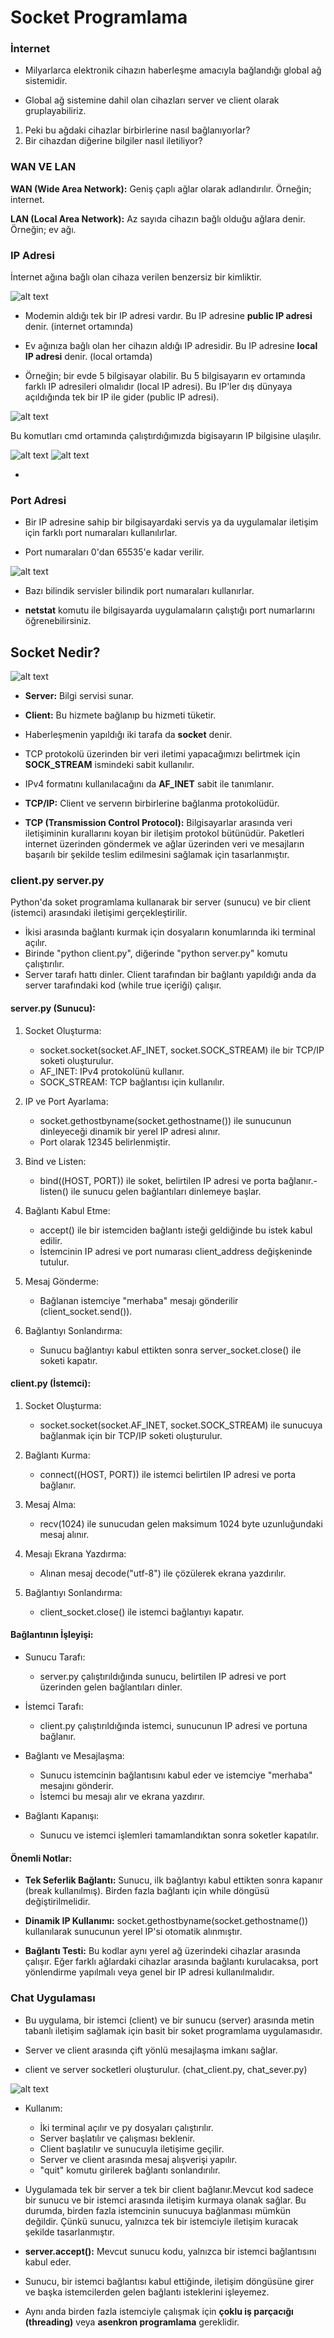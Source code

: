 # Socket Programlama

### İnternet

- Milyarlarca elektronik cihazın haberleşme amacıyla bağlandığı global ağ sistemidir. 

- Global ağ sistemine dahil olan cihazları server ve client olarak gruplayabiliriz. 

1) Peki bu ağdaki cihazlar birbirlerine nasıl bağlanıyorlar?
2) Bir cihazdan diğerine bilgiler nasıl iletiliyor?

### WAN VE LAN

**WAN (Wide Area Network):** Geniş çaplı ağlar olarak adlandırılır. Örneğin; internet. 

**LAN (Local Area Network):** Az sayıda cihazın bağlı olduğu ağlara denir. Örneğin; ev ağı.

### IP Adresi

İnternet ağına bağlı olan cihaza verilen benzersiz bir kimliktir. 

![alt text](public_local_IP.PNG)

- Modemin aldığı tek bir IP adresi vardır. Bu IP adresine **public IP adresi** denir. (internet ortamında)

- Ev ağınıza bağlı olan her cihazın aldığı IP adresidir. Bu IP adresine **local IP adresi** denir. (local ortamda) 

- Örneğin; bir evde 5 bilgisayar olabilir. Bu 5 bilgisayarın ev ortamında farklı IP adresileri olmalıdır (local IP adresi). Bu IP'ler dış dünyaya açıldığında tek bir IP ile gider (public IP adresi). 

![alt text](IP_ogrenme.PNG)

Bu komutları cmd ortamında çalıştırdığımızda bigisayarın IP bilgisine ulaşılır.

![alt text](IP_ornek.PNG)
![alt text](IP_ornek.PNG)

- 
### Port Adresi

- Bir IP adresine sahip bir bilgisayardaki servis ya da uygulamalar iletişim için farklı port numaraları kullanılırlar. 

- Port numaraları 0'dan 65535'e kadar verilir. 

![alt text](bilindik_port_numaraları.PNG)
- Bazı bilindik servisler bilindik port numaraları kullanırlar. 

- **netstat** komutu ile bilgisayarda uygulamaların çalıştığı port numarlarını öğrenebilirsiniz. 

## Socket Nedir?

![alt text](socket.PNG)

- **Server:** Bilgi servisi sunar.
- **Client:** Bu hizmete bağlanıp bu hizmeti tüketir. 

- Haberleşmenin yapıldığı iki tarafa da **socket** denir.

- TCP protokolü üzerinden bir veri iletimi yapacağımızı belirtmek için **SOCK_STREAM** ismindeki sabit kullanılır. 

- IPv4 formatını kullanılacağını da **AF_INET** sabit ile tanımlanır.

- **TCP/IP:** Client ve serverın birbirlerine bağlanma protokolüdür. 

- **TCP (Transmission Control Protocol):** Bilgisayarlar arasında veri iletişiminin kurallarını koyan bir iletişim protokol bütünüdür. Paketleri internet üzerinden göndermek ve ağlar üzerinden veri ve mesajların başarılı bir şekilde teslim edilmesini sağlamak için tasarlanmıştır.


### client.py server.py 

Python'da soket programlama kullanarak bir server (sunucu) ve bir client (istemci) arasındaki iletişimi gerçekleştirilir. 

- İkisi arasında bağlantı kurmak için dosyaların konumlarında iki terminal açılır. 
- Birinde "python client.py", diğerinde "python server.py" komutu çalıştırılır. 
- Server tarafı hattı dinler. Client tarafından bir bağlantı yapıldığı anda da server tarafındaki kod (while true içeriği) çalışır.  

#### server.py (Sunucu):
1) Socket Oluşturma:
    - socket.socket(socket.AF_INET, socket.SOCK_STREAM) ile bir TCP/IP soketi oluşturulur.
    - AF_INET: IPv4 protokolünü kullanır.
    - SOCK_STREAM: TCP bağlantısı için kullanılır.

2) IP ve Port Ayarlama:
    - socket.gethostbyname(socket.gethostname()) ile sunucunun dinleyeceği dinamik bir yerel IP adresi alınır.
    - Port olarak 12345 belirlenmiştir.

3) Bind ve Listen:
    - bind((HOST, PORT)) ile soket, belirtilen IP adresi ve porta bağlanır.- listen() ile sunucu gelen bağlantıları dinlemeye başlar.

4) Bağlantı Kabul Etme:
    - accept() ile bir istemciden bağlantı isteği geldiğinde bu istek kabul edilir.
    - İstemcinin IP adresi ve port numarası client_address değişkeninde tutulur.

5) Mesaj Gönderme:
    - Bağlanan istemciye "merhaba" mesajı gönderilir (client_socket.send()).

6) Bağlantıyı Sonlandırma:
    - Sunucu bağlantıyı kabul ettikten sonra server_socket.close() ile soketi kapatır.

#### client.py (İstemci):

1) Socket Oluşturma:
    - socket.socket(socket.AF_INET, socket.SOCK_STREAM) ile sunucuya bağlanmak için bir TCP/IP soketi oluşturulur.

2) Bağlantı Kurma:
    - connect((HOST, PORT)) ile istemci belirtilen IP adresi ve porta bağlanır.

4) Mesaj Alma:
    - recv(1024) ile sunucudan gelen maksimum 1024 byte uzunluğundaki mesaj alınır.

5) Mesajı Ekrana Yazdırma:
    - Alınan mesaj decode("utf-8") ile çözülerek ekrana yazdırılır.

6) Bağlantıyı Sonlandırma:
    - client_socket.close() ile istemci bağlantıyı kapatır.

#### Bağlantının İşleyişi:
- Sunucu Tarafı:
    - server.py çalıştırıldığında sunucu, belirtilen IP adresi ve port üzerinden gelen bağlantıları dinler.

- İstemci Tarafı:
    - client.py çalıştırıldığında istemci, sunucunun IP adresi ve portuna bağlanır.

- Bağlantı ve Mesajlaşma:
    - Sunucu istemcinin bağlantısını kabul eder ve istemciye "merhaba" mesajını gönderir.
    - İstemci bu mesajı alır ve ekrana yazdırır.

- Bağlantı Kapanışı:
    - Sunucu ve istemci işlemleri tamamlandıktan sonra soketler kapatılır.

#### Önemli Notlar:

- **Tek Seferlik Bağlantı:** Sunucu, ilk bağlantıyı kabul ettikten sonra kapanır (break kullanılmış). Birden fazla bağlantı için while döngüsü değiştirilmelidir.

- **Dinamik IP Kullanımı:** socket.gethostbyname(socket.gethostname()) kullanılarak sunucunun yerel IP'si otomatik alınmıştır.

- **Bağlantı Testi:** Bu kodlar aynı yerel ağ üzerindeki cihazlar arasında çalışır. Eğer farklı ağlardaki cihazlar arasında bağlantı kurulacaksa, port yönlendirme yapılmalı veya genel bir IP adresi kullanılmalıdır.


### Chat Uygulaması

- Bu uygulama, bir istemci (client) ve bir sunucu (server) arasında metin tabanlı iletişim sağlamak için basit bir soket programlama uygulamasıdır.

- Server ve client arasında çift yönlü mesajlaşma imkanı sağlar.
- client ve server socketleri oluşturulur. (chat_client.py, chat_sever.py)

![alt text](chat_uygulama.PNG)

- Kullanım:
    - İki terminal açılır ve py dosyaları çalıştırılır.
    - Server başlatılır ve çalışması beklenir.
    - Client başlatılır ve sunucuyla iletişime geçilir.
    - Server ve client arasında mesaj alışverişi yapılır.
    - "quit" komutu girilerek bağlantı sonlandırılır.

- Uygulamada tek bir server a tek bir client bağlanır.Mevcut kod sadece bir sunucu ve bir istemci arasında iletişim kurmaya olanak sağlar. Bu durumda, birden fazla istemcinin sunucuya bağlanması mümkün değildir. Çünkü sunucu, yalnızca tek bir istemciyle iletişim kuracak şekilde tasarlanmıştır.

- **server.accept():** Mevcut sunucu kodu, yalnızca bir istemci bağlantısını kabul eder.

- Sunucu, bir istemci bağlantısı kabul ettiğinde, iletişim döngüsüne girer ve başka istemcilerden gelen bağlantı isteklerini işleyemez.

- Aynı anda birden fazla istemciyle çalışmak için **çoklu iş parçacığı (threading)** veya **asenkron programlama** gereklidir.
